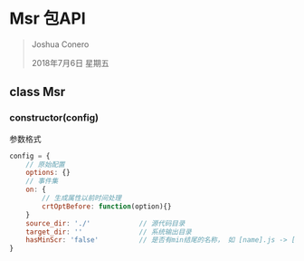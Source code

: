 # Msr 包API

> Joshua Conero
>
> 2018年7月6日 星期五



## class Msr

### constructor(config) 

参数格式

```js
config = {
    // 原始配置
    options: {}
    // 事件集
    on: {
    	// 生成属性以前时间处理
    	crtOptBefore: function(option){}
	}
    source_dir: './'			// 源代码目录
	target_dir: ''				// 系统输出目录
	hasMinScr: 'false'			// 是否有min结尾的名称， 如 [name].js -> [name].min.js  根据 NODE_ENV
}
```

